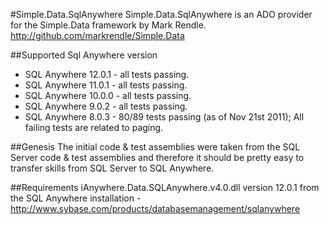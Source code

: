 #Simple.Data.SqlAnywhere
Simple.Data.SqlAnywhere is an ADO provider for the Simple.Data framework by Mark Rendle.
http://github.com/markrendle/Simple.Data

##Supported Sql Anywhere version
* SQL Anywhere 12.0.1 - all tests passing.
* SQL Anywhere 11.0.1 - all tests passing.
* SQL Anywhere 10.0.0 - all tests passing.
* SQL Anywhere 9.0.2 - all tests passing.
* SQL Anywhere 8.0.3 - 80/89 tests passing (as of Nov 21st 2011); All failing tests are related to paging.

##Genesis
The initial code & test assemblies were taken from the SQL Server code & test assemblies and therefore it should be pretty easy to transfer skills from SQL Server to SQL Anywhere.

##Requirements
iAnywhere.Data.SQLAnywhere.v4.0.dll version 12.0.1 from the SQL Anywhere installation - http://www.sybase.com/products/databasemanagement/sqlanywhere
